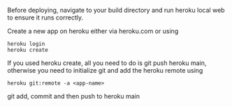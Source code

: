 Before deploying, navigate to your build directory and run heroku local web to ensure it runs correctly.

Create a new app on heroku either via heroku.com or using 
```
heroku login
heroku create
```

If you used heroku create, all you need to do is git push heroku main, otherwise you need to initialize git and add the heroku remote using
```
heroku git:remote -a <app-name>
```

git add, commit and then push to heroku main